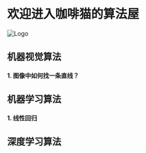 # 欢迎进入咖啡猫的算法屋
![Logo](https://timgsa.baidu.com/timg?image&quality=80&size=b9999_10000&sec=1577987603163&di=91c120c3f7ccbdc6ed7f9811e7ba97a1&imgtype=0&src=http%3A%2F%2Fe.hiphotos.baidu.com%2Fzhidao%2Fpic%2Fitem%2Fca1349540923dd54d25e8e8dd309b3de9c824821.jpg)

## 机器视觉算法

#### 1. 图像中如何找一条直线？

## 机器学习算法

#### 1. 线性回归

## 深度学习算法
